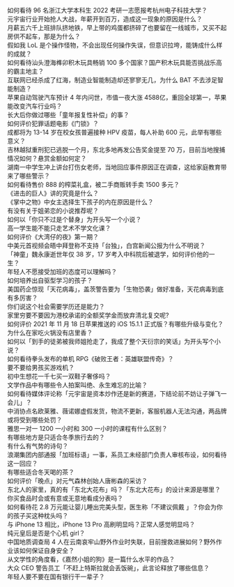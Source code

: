 如何看待 96 名浙江大学本科生 2022 考研一志愿报考杭州电子科技大学？  
元宇宙行业开始抢人大战，年薪开到百万，造成这一现象的原因是什么？  
月薪五六千上班排队挤地铁，早上带的鸡蛋都挤碎了也要留在一线城市，又买不起房供不起车，那是为什么？  
假如我 LoL 是个操作怪物，不会出现任何操作失误，但意识拉垮，能铸成什么样的成就？  
如何看待汕头澄海榫卯积木玩具畅销 100 多个国家？国产积木玩具能否挑战乐高的霸主地主？  
互联网已经杀成了红海，制造业智能制造却还寥寥无几，为什么 BAT 不去涉足智能制造？  
苹果自动驾驶汽车预计 4 年内问世，市值一夜大涨 4588 ​亿，重回全球第一，苹果能改变汽车行业吗？  
长大后你做过哪些「童年报复性补偿」的事？  
如何评价犯罪话题电影《门锁》？  
成都将为 13-14 岁在校女孩普遍接种 HPV 疫苗，每人补助 600 元，此举有哪些意义？  
吉林越狱重刑犯已逃脱一个月，东北多地再发公告奖金提至 70 万，目前当地搜捕情况如何？悬赏金额如何定？  
湖南一中学生冲上讲台打伤女老师，当地回应事件原因正在调查，这给家庭教育带来了哪些警示？  
如何看待售价 888 的榨菜礼盒，被二手商贩转手卖 1500 多元？  
《进击的巨人》讲的究竟是什么？  
《掌中之物》中女主选择生下孩子的内在原因是什么？  
有没有关于姐弟恋的小说推荐呢？  
如何以「你只不过是个替身」为开头写一个小说？  
高一学生能不能只走艺术不学文化课？  
如何评价《大湾仔的夜》第一期？  
中美元首视频会晤中拜登称不支持「台独」，白宫新闻公报为什么不明说？  
「神童」魏永康逝世年仅 38 岁，17 岁考入中科院后被退学，如何评价他的一生？  
年轻人不愿接受加班的态度可以理解吗？  
如何培养出自驱型学习的孩子？  
美国药企惊现「天花病毒」，盖茨警告要为「生物恐袭」做好准备，天花病毒到底有多厉害？  
你们说这个社会需要学历还是能力？  
家里穷要不要因为港校承诺的全额奖学金而放弃清北复交呢?  
如何评价 2021 年 11 月 18 日苹果推送的 iOS 15.1.1 正式版？有哪些升级与变化？  
为什么在家吃火锅没有店里香？  
如何以「到手的徒弟被我师姐抢走了，我成了整个天衍宗的笑话」为开头写个小说？  
如何看待拳头发布的单机 RPG《破败王者：英雄联盟传奇》？  
要不要给男孩买游戏机？  
初中生想花一千七买一双鞋子奢侈吗？  
文学作品中有哪些令人拍案叫绝、永生难忘的比喻？  
如何看待媒体评论称「元宇宙是资本炒作还是新的赛道，下结论前不妨让子弹飞一会儿」？  
中消协点名欧莱雅、薇诺娜虚假发货，物流不更新，客服机器人无法沟通，两品牌或将受到哪些处罚？  
雅思一对一 1200 一小时和 300 一小时的课程有什么区别？  
有哪些地方是只适合冬季旅行去的？  
有什么有气势的诗句？  
浪潮集团内部通报「加班标语」一事，系员工未经部门负责人审核布设，如何看待这一回应？  
有哪些适合冬天喝的茶？  
如何评价「晚点」对元气森林创始人唐彬森的采访？  
东北人的家里，真的有「东北大花布」吗？「东北大花布」的设计来源是哪里？  
你买食品时会或有意或无意地看成分表吗？  
如何看待花 2.8 万元能让婴儿睡出完美头型，医生称「不建议佩戴 」？你会为你的孩子买这种枕头吗？  
与 iPhone 13 相比，iPhone 13 Pro 高刷明显吗？正常人感觉明显吗？  
纯元皇后是否是个心机 girl？  
中国地质调查局 4 人在云南哀牢山野外作业时失联，目前搜救进展如何？野外作业该如何保证自身安全？  
从文学性的角度看，《嘉然小姐的狗》是一篇什么水平的作品？  
大众 CEO 警告员工「不赶上特斯拉就会丢饭碗」，此言论释放了哪些信息？  
年轻人要不要在国有银行干一辈子？  
